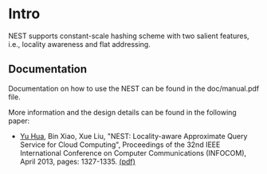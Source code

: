 Intro
=====

NEST supports constant-scale hashing scheme with two salient features, i.e., locality awareness and flat addressing.


Documentation
-------------

Documentation on how to use the NEST can be found in the doc/manual.pdf file.

More information and the design details can be found in the following paper:

  * [Yu Hua](http://stlab.wnlo.hust.edu.cn/csyhua/index.html), Bin Xiao, Xue Liu, "NEST: Locality-aware Approximate Query Service for Cloud Computing", Proceedings of the 32nd IEEE International Conference on  Computer Communications (INFOCOM), April 2013, pages: 1327-1335. [(pdf)](http://cs.hust.edu.cn/stlab/csyhua/hua-infocom2013.pdf)


